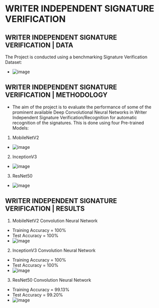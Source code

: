 # WRITER INDEPENDENT SIGNATURE VERIFICATION
## WRITER INDEPENDENT SIGNATURE VERIFICATION | DATA
The Project is conducted using a benchmarking Signature Verification Dataset: 
- ![image](https://user-images.githubusercontent.com/67474818/119025726-072b3c00-b9c2-11eb-9b39-b34854647156.png)
## WRITER INDEPENDENT SIGNATURE VERIFICATION | METHODOLOGY
- The aim of the project is to evaluate the performance of some of the prominent available Deep Convolutional Neural Networks in Writer Independent Signature Verification/Recognition for automatic recognition of the signatures. This is done using four Pre-trained Models: 
1. MobileNetV2
- ![image](https://user-images.githubusercontent.com/67474818/118992634-709b5280-b9a2-11eb-9fe3-4c0fa588628e.png)
2. InceptionV3
- ![image](https://user-images.githubusercontent.com/67474818/118996950-e7861a80-b9a5-11eb-9bc3-a5bf7d9e16b8.png)
3. ResNet50
- ![image](https://user-images.githubusercontent.com/67474818/118994410-eeac2900-b9a3-11eb-808c-50293860f640.png)
## WRITER INDEPENDENT SIGNATURE VERIFICATION | RESULTS
1. MobileNetV2 Convolution Neural Network
- Training Accuracy = 100%
- Test Accuracy = 100%
- ![image](https://user-images.githubusercontent.com/67474818/119028275-e57f8400-b9c4-11eb-95c4-08a7302da1d7.png)
2. InceptionV3 Convolution Neural Network
- Training Accuracy = 100%
- Test Accuracy = 100%
- ![image](https://user-images.githubusercontent.com/67474818/119028715-69397080-b9c5-11eb-8373-27c7b6c66c0a.png)
3. ResNet50 Convolution Neural Network
- Training Accuracy = 99.13%
- Test Accuracy = 99.20%
- ![image](https://user-images.githubusercontent.com/67474818/119029076-d0efbb80-b9c5-11eb-949a-d827eec3c2cb.png)








